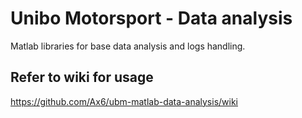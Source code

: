 # Unibo Motorsport - Data analysis
Matlab libraries for base data analysis and logs handling.

## Refer to wiki for usage
https://github.com/Ax6/ubm-matlab-data-analysis/wiki
